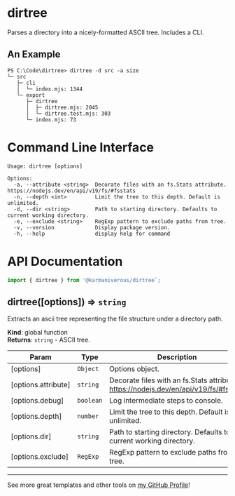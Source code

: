 # dirtree

Parses a directory into a nicely-formatted ASCII tree. Includes a CLI.

## An Example

```text
PS C:\Code\dirtree> dirtree -d src -a size
└─ src
   ├─ cli
   │  └─ index.mjs: 1344
   └─ export
      ├─ dirtree
      │  ├─ dirtree.mjs: 2045
      │  └─ dirtree.test.mjs: 303
      └─ index.mjs: 73
```

# Command Line Interface

```text
Usage: dirtree [options]

Options:
  -a, --attribute <string>  Decorate files with an fs.Stats attribute. https://nodejs.dev/en/api/v19/fs/#fsstats
  -n, --depth <int>         Limit the tree to this depth. Default is unlimited.
  -d, --dir <string>        Path to starting directory. Defaults to current working directory.
  -e, --exclude <string>    RegExp pattern to exclude paths from tree.
  -v, --version             Display package version.
  -h, --help                display help for command
```

# API Documentation

```js
import { dirtree } from '@karmaniverous/dirtree`;
```

<a name="dirtree"></a>

## dirtree([options]) ⇒ <code>string</code>
Extracts an ascii tree representing the file structure under a directory path.

**Kind**: global function  
**Returns**: <code>string</code> - ASCII tree.  

| Param | Type | Description |
| --- | --- | --- |
| [options] | <code>Object</code> | Options object. |
| [options.attribute] | <code>string</code> | Decorate files with an fs.Stats attribute. https://nodejs.dev/en/api/v19/fs/#fsstats |
| [options.debug] | <code>boolean</code> | Log intermediate steps to console. |
| [options.depth] | <code>number</code> | Limit the tree to this depth. Default is unlimited. |
| [options.dir] | <code>string</code> | Path to starting directory. Defaults to current working directory. |
| [options.exclude] | <code>RegExp</code> | RegExp pattern to exclude paths from tree. |


---

See more great templates and other tools on
[my GitHub Profile](https://github.com/karmaniverous)!
